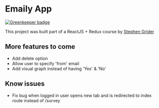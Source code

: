 # Emaily App  

[![Greenkeeper badge](https://badges.greenkeeper.io/smithmanny/Emaily.svg)](https://greenkeeper.io/)

This project was built part of a ReactJS + Redux course by [Stephen Grider](https://www.udemy.com/node-with-react-fullstack-web-development/learn/v4/overview)  

## More features to come
* Add delete option
* Allow user to specify 'from' email
* Add visual graph instead of having 'Yes' & 'No'

## Know issues
* Fix bug when logged in user opens new tab and is redirected to index route instead of /survey
